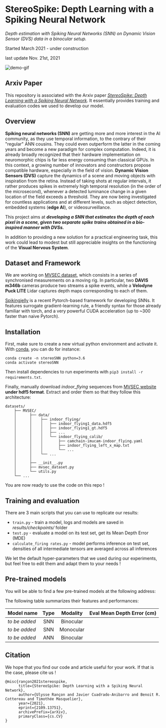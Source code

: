 # StereoSpike: Depth Learning with a Spiking Neural Network
*Depth estimation with Spiking Neural Networks (SNN) on Dynamic Vision Sensor (DVS) data in a binocular setup.*

Started March 2021 - under construction

last update Nov. 21st, 2021

![demo-gif](./sources/demo.gif)


## Arxiv Paper

This repository is associated with the Arxiv paper *[StereoSpike: Depth Learning with a Spiking Neural Network](https://arxiv.org/abs/2109.13751)*.
It essentially provides training and evaluation codes we used to develop our model. 


## Overview

**Spiking neural networks (SNN)** are getting more and more interest in the AI community, as they use temporal information, to the
contrary of their "regular" ANN cousins. They could even outperform the latter in the coming years and become a new paradigm for complex computation.
Indeed, it is already broadly recognized that their hardware implementation on neuromorphic chips is far less energy consuming
than classical GPUs. In this context, a growing number of innovators and constructors propose compatible hardware, especially
in the field of vision. **Dynamic Vision Sensors (DVS)** capture the dynamics of a scene and moving objects with inspiration from 
the retina. Instead of taking shots at regular intervals, it rather produces spikes in extremely high temporal resolution
(in the order of the microsecond), whenever a detected luminance change in a given location of the field exceeds a threshold.
They are now being investigated for countless applications and at different levels, such as object detection, embedded systems
(**edge AI**), or videosurveillance.

This project aims at ***developing a SNN that estimates the depth of each pixel in a scene, given
two separate spike trains obtained in a bio-inspired manner with DVSs.***

In addition to providing a new solution for a practical engineering task, this work could lead to modest but still appreciable 
insights on the functioning of the **Visual Nervous System**.


## Dataset and Framework

We are working on [MVSEC dataset](https://daniilidis-group.github.io/mvsec/), which consists in a series of synchronised
measurements on a moving rig. In particular, two **DAVIS m346b** cameras produce two streams a spike events, while a 
**Velodyne Puck LITE** Lidar captures depth maps corresponding to each of them.

[Spikingjelly](https://github.com/fangwei123456/spikingjelly) is a recent Pytorch-based framework for developing SNNs. 
It features surrogate gradient-learning rule, a friendly syntax for those already familiar with torch, and a very 
powerful CUDA acceleration (up to ~300 faster than naive Pytorch).


## Installation

First, make sure to create a new virtual python environment and activate it. With [conda](https://www.anaconda.com/), 
you can do for instance:
```shell
conda create -n stereoSNN python=3.6
conda activate stereoSNN
```

Then install dependencies to run experiments with ```pip3 install -r requirements.txt```.

Finally, manually download *indoor_flying* sequences from [MVSEC website](https://daniilidis-group.github.io/mvsec/) 
**under hdf5 format**. Extract and order them so that they follow this architecture:

```
datasets/
    ├── MVSEC/
    │      ├── data/
    │      │    ├── indoor_flying/
    │      │    │   ├── indoor_flying1_data.hdf5
    │      │    │   ├── indoor_flying1_gt.hdf5
    │      │    │   ├── ...
    │      │    │   └── indoor_flying_calib/
    │      │    │       ├── camchain-imucam-indoor_flying.yaml
    │      │    │       ├── indoor_flying_left_x_map.txt
    │      │    │       └── ...
    │      │    └── ...
    │      │
    │      ├── __init__.py
    │      ├── mvsec_dataset.py 
    │      └── utils.py
    └── ...  
```

You are now ready to use the code on this repo !


## Training and evaluation

There are 3 main scripts that you can use to replicate our results:
* ```train.py``` - train a model, logs and models are saved in *results/checkpoints/* folder
* ```test.py``` - evaluate a model on its test set, get its Mean Depth Error (MDE)
* ```calculate_firing rates.py``` - model performs inference on test set, densities of all intermediate tensors are averaged
across all inferences

We let the default hyper-parameters that we used during our experiments, but feel free to edit them and adapt them to your
needs !


## Pre-trained models

You will be able to find a few pre-trained models at the following address:

The following table summarizes their features and performances:

| Model name        | Type           | Modality    | Eval Mean Depth Error (cm) |
| ----------------- |:--------------:|:-----------:|:--------------------------:|
|  *to be added*                 | SNN            | Binocular   |                            |
|  *to be added*                 | SNN            | Monocular   |                            |
|  *to be added*                 | ANN            | Binocular   |                            |



## Citation

We hope that you find our code and article useful for your work. If that is the case, please cite us !

```text
@misc{rançon2021stereospike,
      title={StereoSpike: Depth Learning with a Spiking Neural Network}, 
      author={Ulysse Rançon and Javier Cuadrado-Anibarro and Benoit R. Cottereau and Timothée Masquelier},
      year={2021},
      eprint={2109.13751},
      archivePrefix={arXiv},
      primaryClass={cs.CV}
}
```
